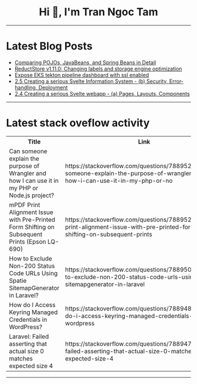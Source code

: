 <h1 align="center">Hi 👋, I'm Tran Ngoc Tam</h1>

---

# Latest Blog Posts 
<!-- BLOG-POST-LIST:START -->
- [Comparing POJOs, JavaBeans, and Spring Beans in Detail](https://dev.to/isaactony/comparing-pojos-javabeans-and-spring-beans-in-detail-3f1)
- [ReductStore v1.11.0: Changing labels and storage engine optimization](https://dev.to/reductstore/release-v1110-changing-labels-and-storage-engine-optimization-3h3f)
- [Expose EKS tekton pipeline dashboard with ssl enabled](https://dev.to/asraful_haque/expose-eks-tekton-pipeline-dashboard-with-ssl-enabled-3p4c)
- [2.5 Creating a serious Svelte Information System - &lpar;b&rpar; Security, Error-handling, Deployment](https://dev.to/mjoycemilburn/ngatesystems-post-series-v2-25-539l)
- [2.4 Creating a serious Svelte webapp - &lpar;a&rpar; Pages, Layouts, Components](https://dev.to/mjoycemilburn/ngatesystems-post-series-v2-24-4421)
<!-- BLOG-POST-LIST:END -->

---

# Latest stack oveflow activity
<table>
  <tr><th>Title</th><th>Link</th></tr>
  <!-- STACKOVERFLOW:START --><tr><td>Can someone explain the purpose of Wrangler and how I can use it in my PHP or Node.js project?</td><td>https://stackoverflow.com/questions/78895292/can-someone-explain-the-purpose-of-wrangler-and-how-i-can-use-it-in-my-php-or-no</td></tr><tr><td>mPDF Print Alignment Issue with Pre-Printed Form Shifting on Subsequent Prints &lpar;Epson LQ-690&rpar;</td><td>https://stackoverflow.com/questions/78895249/mpdf-print-alignment-issue-with-pre-printed-form-shifting-on-subsequent-prints</td></tr><tr><td>How to Exclude Non-200 Status Code URLs Using Spatie SitemapGenerator in Laravel?</td><td>https://stackoverflow.com/questions/78895038/how-to-exclude-non-200-status-code-urls-using-spatie-sitemapgenerator-in-laravel</td></tr><tr><td>How do I Access Keyring Managed Credentials in WordPress?</td><td>https://stackoverflow.com/questions/78894849/how-do-i-access-keyring-managed-credentials-in-wordpress</td></tr><tr><td>Laravel: Failed asserting that actual size 0 matches expected size 4</td><td>https://stackoverflow.com/questions/78894774/laravel-failed-asserting-that-actual-size-0-matches-expected-size-4</td></tr><!-- STACKOVERFLOW:END -->
</table>

---



